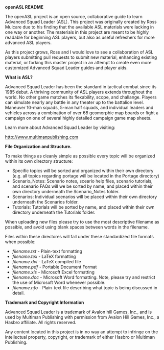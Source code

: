 <b>openASL README</b>


The openASL project is an open source, collaborative guide to learn
Advanced Squad Leader (ASL). This project was originally created by
Ross Mulcare due to his finding that the available ASL materials were
lacking in one way or another. The materials in this project are meant
to be highly readable for beginning ASL players, but also as useful
refreshers for more advanced ASL players.

As this project grows, Ross and I would love to see a collaboration of
ASL players submitting pull requests to submit new material, enhancing
existing material, or forking this master project in an attempt to create
even more customized Advanced Squad Leader guides and player aids.


<b>What is ASL?</b>


Advanced Squad Leader has been the standard in tactical combat since
its 1985 debut. A thriving community of ASL players extends throughout
the world. No other game matches its flexability, scope, and challange.
Players can simulate nearly any battle in any theater up to the battalion
level. Maneuver 10-man squads, 5-man half squads, and individual leaders
and vehicles across a combination of over 68 geomorphic map boards
or fight a campaign on one of several highly detailed campaign game
map sheets.

Learn more about Advanced Squad Leader by visiting:

http://www.multimanpublishing.com

<b>File Organization and Structure.</b>

To make things as cleanly simple as possible every topic will be organized
within its own directory structure: 

<ul>
        <li>Specific topics will be sorted and organized within their own
        directory (e.g. all topics regarding portage will be located in the Portage directory)</li>
        <li>Scenario_Notes: Scenario notes, sceario help files, scenario tutorials, and scenario FAQs will we be sorted by name, and placed within their own
directory underneath the Scenario_Notes folder.</li>
        <li>Scenarios: Individual scenarios will be
placed within their own directory underneath the Scenarios folder.</li>
        <li>Tutorials: Tutorials will be sorted by name, and placed within their own directory underneath the
Tutorials folder.</li>
</ul>

When uploading new files please try to use the most descriptive filename as
possible, and avoid using blank spaces between words in the filename.

Files within these directores will fall under these standardized file formats when
possible:

<ul>
        <li><i>filename.txt</i> - Plain-text formatting</li>
        <li><i>filename.tex</i> - LaTeX formatting</li>
        <li><i>filename.dvi</i> - LaTeX compiled file</li>
        <li><i>filename.pdf</i> - Portable Document Format</li>
        <li><i>filename.xls</i> - Microsoft Excel formatting</li>
        <li><i>filename.doc</i> - Microsoft Word formatting. Note, please try
        and restrict the use of Microsoft Word whenever possible.</li>
        <li><i>filename.nfo</i> - Plain-text file describing what topic is
        being discussed in detail.</li>
   
</ul>

<b>Trademark and Copyright Information</b>


Advanced Squad Leader is a trademark of Avalon hill Games, Inc., and
is used by Multiman Publishing with permission from Avalon Hill Games,
Inc., a Hasbro affiliate. All rights reserved.

Any content located in this project is in no way an attempt to infringe on
the intellectual property, copyright, or trademark of either Hasbro or
Multiman Publishing.
